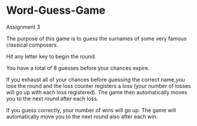 # Word-Guess-Game
Assignment 3

The purpose of this game is to guess the surnames of some very famous classical composers.

Hit any letter key to begin the round.

You have a total of 8 guesses before your chances expire.

If you exhaust all of your chances before guessing the correct name,you lose the round and the loss counter registers a loss (your number of losses will go up with each loss registered). The game then automatically moves you to the next round after each loss.

If you guess correctly, your number of wins will go up. The game will automatically move you to the next round also after each win.
